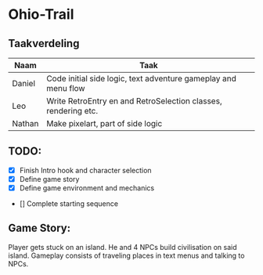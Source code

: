 # Ohio-Trail

## Taakverdeling
| Naam   | Taak               |
| ------ | ------------------ |
| Daniel | Code initial side logic, text adventure gameplay and menu flow |
| Leo    | Write RetroEntry en and RetroSelection classes, rendering etc. |
| Nathan | Make pixelart, part of side logic |

## TODO:
* [x] Finish Intro hook and character selection
* [x] Define game story
* [x] Define game environment and mechanics
* [] Complete starting sequence

## Game Story:
Player gets stuck on an island. He and 4 NPCs build civilisation on said island.
Gameplay consists of traveling places in text menus and talking to NPCs.
